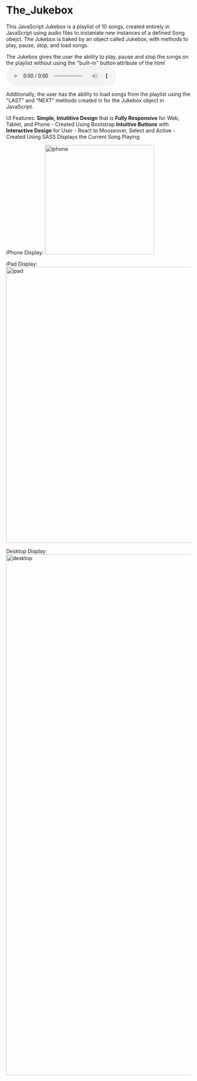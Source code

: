 # The_Jukebox

This JavaScript Jukebox is a playlist of 10 songs, 
created entirely in JavaScript using audio files to instaniate new instances of a defined Song obejct.
The Jukebox is baked by an object called Jukebox, with methods to play, pause, stop, and load songs.

The Jukebox gives the user the ability to play, pause and stop the songs on the playlist
without using the "built-in" button attribute of the html <audio controls> tag.

Additionally, the user has the ability to load songs from the playlist
using the "LAST" and "NEXT" methods created in for the Jukebox object in JavaScript.

UI Features:
**Simple, Intutitive Design** that is **Fully Responsive** for Web, Tablet, and Phone - Created Using Bootstrap
**Intuitive Buttons** with **Interactive Design** for User - React to Mouseover, Select and Active - Created Using SASS
Displays the Current Song Playing 

iPhone Display:
<img width="298" alt="iphone" src="https://cloud.githubusercontent.com/assets/14220315/12618465/f0ad2612-c4e1-11e5-8bf4-1a2e2ae6ad10.png">

iPad Display:
<img width="751" alt="ipad" src="https://cloud.githubusercontent.com/assets/14220315/12618467/f0b2b8d4-c4e1-11e5-9f99-790db1ff3f97.png">

Desktop Display:
<img width="1418" alt="desktop" src="https://cloud.githubusercontent.com/assets/14220315/12618466/f0aed7fa-c4e1-11e5-973e-5d6d027a4c89.png">

